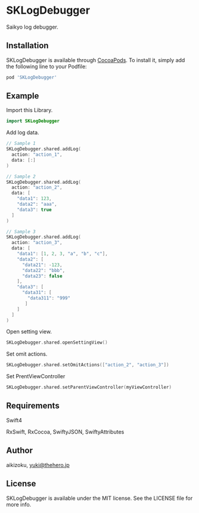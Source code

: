 # SKLogDebugger
Saikyo log debugger.

## Installation

SKLogDebugger is available through [CocoaPods](http://cocoapods.org). To install
it, simply add the following line to your Podfile:

```ruby
pod 'SKLogDebugger'
```

## Example

Import this Library.
```swift
import SKLogDebugger
```

Add log data.
```swift
// Sample 1
SKLogDebugger.shared.addLog(
  action: "action_1",
  data: [:]
)

// Sample 2
SKLogDebugger.shared.addLog(
  action: "action_2",
  data: [
    "data1": 123,
    "data2": "aaa",
    "data3": true
  ]
)

// Sample 3
SKLogDebugger.shared.addLog(
  action: "action_3",
  data: [
    "data1": [1, 2, 3, "a", "b", "c"],
    "data2": [
      "data21": -123,
      "data22": "bbb",
      "data23": false
    ],
    "data3": [
      "data31": [
        "data311": "999"
       ]
    ]
  ]
)
```

Open setting view.
```swift
SKLogDebugger.shared.openSettingView()
```

Set omit actions.
```swift
SKLogDebugger.shared.setOmitActions(["action_2", "action_3"])
```

Set PrentViewController
```swift
SKLogDebugger.shared.setParentViewController(myViewController)
```

## Requirements

Swift4

RxSwift, RxCocoa, SwiftyJSON, SwiftyAttributes

## Author

aikizoku, yuki@thehero.jp

## License

SKLogDebugger is available under the MIT license. See the LICENSE file for more info.
